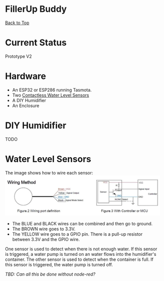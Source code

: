 # FillerUp Buddy
[Back to Top](../README.md)

# Current Status
Prototype V2
# Hardware
- An ESP32 or ESP286 running Tasmota. 
- Two [Contactless Water Level Sensors](https://amzn.to/3FcRsNK)
- A DIY Humidifier
- An Enclosure
# DIY Humidifier
TODO
# Water Level Sensors
The image shows how to wire each sensor:
![water level sensor](../images/FillerUp_Buddy_schematic.jpg)

- The BLUE and BLACK wires can be combined and then go to ground.
- The BROWN wire goes to 3.3V.
- The YELLOW wire goes to a GPIO pin.  There is a pull-up resistor between 3.3V and the GPIO wire.

One sensor is used to detect when there is not enough water.  If this sensor is triggered, a water pump is turned on an water flows into the humidifier's container.  The other sensor is used to detect when the container is full.  If this sensor is triggered, the water pump is turned off.

_TBD: Can all this be done without node-red?_